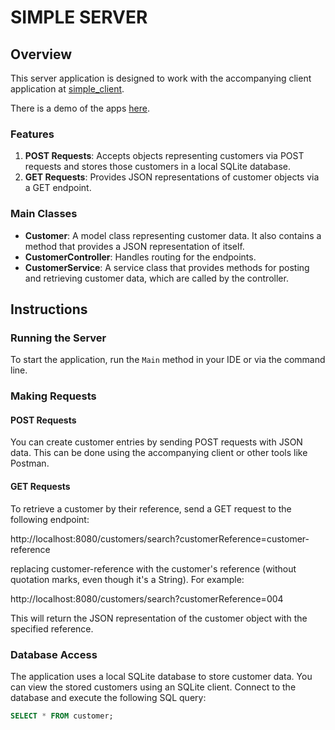# SIMPLE SERVER

## Overview

This server application is designed to work with the accompanying client application at [simple_client](https://github.com/JeffW12345/simple_client).

There is a demo of the apps [here](https://www.loom.com/share/c5dbbcf20a4c4d70aaa1f0efcdca2532).

### Features

1. **POST Requests**: Accepts objects representing customers via POST requests and stores those customers in a local SQLite database.
2. **GET Requests**: Provides JSON representations of customer objects via a GET endpoint.

### Main Classes

- **Customer**: A model class representing customer data. It also contains a method that provides a JSON representation 
of itself. 
- **CustomerController**: Handles routing for the endpoints.
- **CustomerService**: A service class that provides methods for posting and retrieving customer data, which are called 
by the controller.

## Instructions

### Running the Server

To start the application, run the `Main` method in your IDE or via the command line.

### Making Requests

#### POST Requests

You can create customer entries by sending POST requests with JSON data. This can be done using the accompanying client 
or other tools like Postman.

#### GET Requests

To retrieve a customer by their reference, send a GET request to the following endpoint:

http://localhost:8080/customers/search?customerReference=customer-reference

replacing customer-reference with the customer's reference (without quotation marks, even though it's a String). For 
example:

http://localhost:8080/customers/search?customerReference=004

This will return the JSON representation of the customer object with the specified reference.

### Database Access

The application uses a local SQLite database to store customer data. You can view the stored customers using an SQLite client. Connect to the database and execute the following SQL query:

```sql
SELECT * FROM customer;
